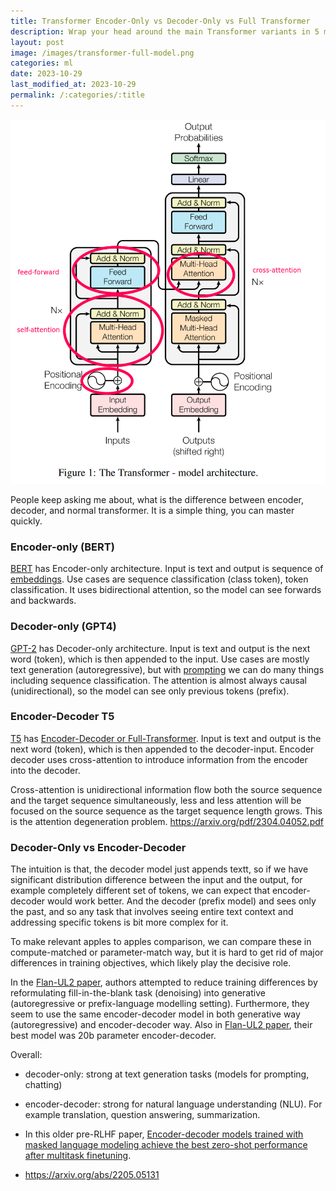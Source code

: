 ```yaml
---
title: Transformer Encoder-Only vs Decoder-Only vs Full Transformer
description: Wrap your head around the main Transformer variants in 5 minutes.
layout: post
image: /images/transformer-full-model.png
categories: ml
date: 2023-10-29
last_modified_at: 2023-10-29
permalink: /:categories/:title
---
```


![Transformer full model diagram](/images/transformer-full-model.png)


People keep asking me about, what is the difference between encoder, decoder, and normal transformer.
It is a simple thing, you can master quickly.

### Encoder-only (BERT)
[BERT](https://aclanthology.org/N19-1423/) has Encoder-only architecture.
Input is text and output is sequence of [embeddings](/ml/Embeddings-in-Machine-Learning-Explained).
Use cases are sequence classification (class token), token classification.
It uses bidirectional attention, so the model can see forwards and backwards.


### Decoder-only (GPT4)
[GPT-2](https://cdn.openai.com/better-language-models/language_models_are_unsupervised_multitask_learners.pdf) has Decoder-only architecture.
Input is text and output is the next word (token), which is then appended to the input.
Use cases are mostly text generation (autoregressive), but with [prompting](/ml/Prompting-Techniques-That-Sqeeze-The-Best-Out-of-Your-LLM) we can do many things including sequence classification.
The attention is almost always causal (unidirectional), so the model can see only previous tokens (prefix). 



### Encoder-Decoder T5
[T5](https://arxiv.org/abs/1910.10683) has [Encoder-Decoder or Full-Transformer](https://arxiv.org/abs/1706.03762).
Input is text and output is the next word (token), which is then appended to the decoder-input.
Encoder decoder uses cross-attention to introduce information from the encoder into the decoder.

Cross-attention is unidirectional information flow  both the source sequence and the target sequence simultaneously, less and less attention will be focused on the source sequence as the target sequence length grows. This is the attention degeneration problem.
https://arxiv.org/pdf/2304.04052.pdf



### Decoder-Only vs Encoder-Decoder
The intuition is that, the decoder model just appends textt, so if we have significant distribution difference between the input and the output, for example completely different set of tokens, we can expect that encoder-decoder would work better. And the decoder (prefix model) and sees only the past, and so any task that involves seeing entire text context and addressing specific tokens is bit more complex for it. 

To make relevant apples to apples comparison, we can compare these in compute-matched or parameter-match way, but it is hard to get rid of major differences in training objectives, which likely play the decisive role.

In the [Flan-UL2 paper](https://arxiv.org/abs/2205.05131), authors attempted to reduce training differences by reformulating fill-in-the-blank task (denoising) into generative (autoregressive or prefix-language modelling setting). Furthermore, they seem to use the same encoder-decoder model in both generative way (autoregressive) and encoder-decoder way. Also in [Flan-UL2 paper](https://arxiv.org/abs/2205.05131), their best model was 20b parameter encoder-decoder.


Overall:
- decoder-only: strong at text generation tasks (models for prompting, chatting)
- encoder-decoder: strong for natural language understanding (NLU). For example translation, question answering, summarization.


- In this older pre-RLHF paper, [Encoder-decoder models trained with masked language modeling achieve the best zero-shot performance after multitask finetuning](https://arxiv.org/pdf/2204.05832.pdf).
- https://arxiv.org/abs/2205.05131